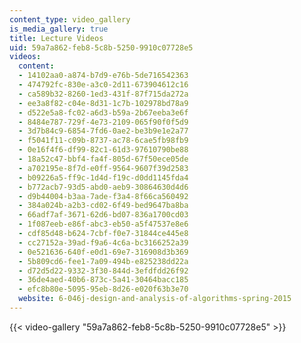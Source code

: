 ```yaml
---
content_type: video_gallery
is_media_gallery: true
title: Lecture Videos
uid: 59a7a862-feb8-5c8b-5250-9910c07728e5
videos:
  content:
  - 14102aa0-a874-b7d9-e76b-5de716542363
  - 474792fc-830e-a3c0-2d11-673904612c16
  - ca589b32-8260-1ed3-431f-87f715da272a
  - ee3a8f82-c04e-8d31-1c7b-102978bd78a9
  - d522e5a8-fc02-a6d3-b59a-2b67eeba3e6f
  - 8484e787-729f-4e73-2109-065f90f0f5d9
  - 3d7b84c9-6854-7fd6-0ae2-be3b9e1e2a77
  - f5041f11-c09b-8737-ac78-6cae5fb98fb9
  - 0e16f4f6-df99-82c1-61d3-97610790be88
  - 18a52c47-bbf4-fa4f-805d-67f50ece05de
  - a702195e-8f7d-e0ff-9564-9607f39d2583
  - b09226a5-ff9c-1d4d-f19c-d0dd1145fda4
  - b772acb7-93d5-abd0-aeb9-30864630d4d6
  - d9b44004-b3aa-7ade-f3a4-8f66ca560492
  - 384a024b-a2b3-cd02-6f49-bed9647ba8ba
  - 66adf7af-3671-62d6-bd07-836a1700cd03
  - 1f087eeb-e86f-abc3-eb50-a5f47537e8e6
  - cdf85d48-b624-7cbf-f0e7-31844ce445e8
  - cc27152a-39ad-f9a6-4c6a-bc3166252a39
  - 0e521636-640f-e0d1-69e7-316908d3b369
  - 5b809cd6-fee1-7a09-494b-e825238dd22a
  - d72d5d22-9332-3f30-844d-3efdfdd26f92
  - 36de4aed-40b6-873c-5a41-30464bacc185
  - efc8b80e-5095-95eb-8d26-e020f63b3e70
  website: 6-046j-design-and-analysis-of-algorithms-spring-2015
---
```



{{< video-gallery "59a7a862-feb8-5c8b-5250-9910c07728e5" >}}

